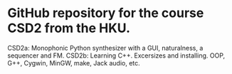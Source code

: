 # GitHub repository for the course CSD2 from the HKU.
CSD2a: Monophonic Python synthesizer with a GUI, naturalness, a sequencer and FM.
CSD2b: Learning C++. Excersizes and installing. OOP, G++, Cygwin, MinGW, make, Jack audio, etc.
